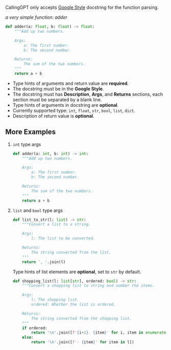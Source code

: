 CallingGPT only accepts [Google Style](https://google.github.io/styleguide/pyguide.html#383-functions-and-methods) docstring for the function parsing.

_a very simple function: adder_

```python
def adder(a: float, b: float) -> float:
    """Add up two numbers.

    Args:
        a: The first number.
        b: The second number.

    Returns:
        The sum of the two numbers.
    """
    return a + b
```

- Type hints of arguments and return value are **required**.
- The docstring must be in the **Google Style**.
- The docstring must has **Description**, **Args**, and **Returns** sections, each section must be separated by a blank line.
- Type hints of arguments in docstring are **optional**.
- Currently supported type: `int`, `float`, `str`, `bool`, `list`, `dict`.
- Description of return value is **optional**.

## More Examples

1. `int` type args
    
    ```python
    def adder(a: int, b: int) -> int:
        """Add up two numbers.

        Args:
            a: The first number.
            b: The second number.

        Returns:
            The sum of the two numbers.
        """
        return a + b
    ```

2. `list` and `bool` type args
    
    ```python
    def list_to_str(l: list) -> str:
        """Convert a list to a string.

        Args:
            l: The list to be converted.

        Returns:
            The string converted from the list.
        """
        return ', '.join(l)
    ```

    Type hints of list elements are **optional**, set to `str` by default.

    ```python
    def shopping_list(l: list[str], ordered: bool) -> str:
        """Convert a shopping list to string and number the items.

        Args:
            l: The shopping list.
            ordered: Whether the list is ordered.

        Returns:
            The string converted from the shopping list.
        """
        if ordered:
            return '\n'.join([f'{i+1}. {item}' for i, item in enumerate(l)])
        else:
            return '\n'.join([f'- {item}' for item in l])
    ```